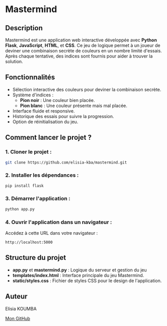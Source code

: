 # Mastermind

## Description
Mastermind est une application web interactive développée avec **Python Flask**, **JavaScript**, **HTML**, et **CSS**. Ce jeu de logique permet à un joueur de deviner une combinaison secrète de couleurs en un nombre limité d'essais. Après chaque tentative, des indices sont fournis pour aider à trouver la solution.

## Fonctionnalités
- Sélection interactive des couleurs pour deviner la combinaison secrète.
- Système d'indices :
  - **Pion noir** : Une couleur bien placée.
  - **Pion blanc** : Une couleur présente mais mal placée.
- Interface fluide et responsive.
- Historique des essais pour suivre la progression.
- Option de réinitialisation du jeu.

## Comment lancer le projet ?
### 1. Cloner le projet :
```bash
git clone https://github.com/elisia-kba/mastermind.git
```
### 2. Installer les dépendances :
```bash
pip install flask
```

### 3. Démarrer l'application :
```bash
python app.py
```

### 4. Ouvrir l'application dans un navigateur :
Accédez à cette URL dans votre navigateur :
```
http://localhost:5000
```

## Structure du projet
- **app.py** et  **mastermind.py** : Logique du serveur et gestion du jeu
- **templates/index.html** : Interface principale du jeu Mastermind.
- **static/styles.css** : Fichier de styles CSS pour le design de l'application.

## Auteur
Elisia KOUMBA

[Mon GitHub](https://github.com/elisia-kba)

